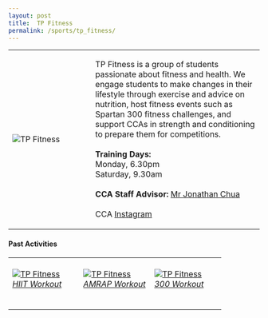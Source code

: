 ```yaml
---
layout: post
title:  TP Fitness
permalink: /sports/tp_fitness/
---
```


<table>
    <tr>
        <td style="width:33%"><image src="{{site.baseurl}}/images/CCA_tp_fitness.jpg" style="display:block;margin-left:auto;margin-right:auto;" alt="TP Fitness"></image></td>
        <td>
            <p>
                TP Fitness is a group of students passionate about fitness and health. We engage students to make changes in their lifestyle through exercise and advice on nutrition, host fitness events such as Spartan 300 fitness challenges, and support CCAs in strength and conditioning to prepare them for competitions.<br>
                <br>
                <b>Training Days:</b><br>
                Monday, 6.30pm<br>
                Saturday, 9.30am<br>
                <br>
                <b>CCA Staff Advisor:</b> <a href="mailto:joncsw@tp.edu.sg">Mr Jonathan Chua</a><br>
                <br>
                CCA <a href="https://www.instagram.com/tpfitnessofficial">Instagram</a>
            </p>
        </td>
    </tr>
</table>

#### Past Activities

<table>
    <tr>
        <td style="width:33%"><br>
            <a href="https://www.instagram.com/p/CFYtm0mH7jn/">
                <image src="{{site.baseurl}}/images/CCA-TPfitness_IG1.png" style="display:block;margin-left:auto;margin-right:auto;" alt="TP Fitness">
                <h6 style="margin-top:0%">HIIT Workout</h6>
                </image>
            </a>
        </td>
        <td style="width:33%"><br>
            <a href="https://www.instagram.com/p/CFGx4rcHWqC/">
                <image src="{{site.baseurl}}/images/CCA-TPfitness_IG2.png" style="display:block;margin-left:auto;margin-right:auto;" alt="TP Fitness">
                <h6 style="margin-top:0%">AMRAP Workout</h6>
                </image>
            </a>
        </td>
        <td style="width:33%"><br>
            <a href="https://www.instagram.com/p/CE0vK0_nMOW/">
                <image src="{{site.baseurl}}/images/CCA-TPfitness_IG3.png" style="display:block;margin-left:auto;margin-right:auto;" alt="TP Fitness">
                <h6 style="margin-top:0%">300 Workout</h6>    
                </image>
            </a>
        </td>
    </tr>
</table>

